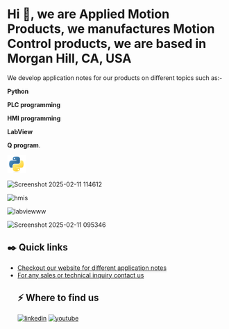<h1>Hi 👋, we are Applied Motion Products, we manufactures Motion Control products, we are based in Morgan Hill, CA, USA</h1>
<p>We develop application notes for our products on different topics such as:-  
  
**Python**

**PLC programming**
  
**HMI programming**
  
**LabView**
  
**Q program**. </p>

  <p><a target="_blank" href="https://raw.githubusercontent.com/devicons/devicon/master/icons/python/python-original.svg" style="display: inline-block;"><img src="https://raw.githubusercontent.com/devicons/devicon/master/icons/python/python-original.svg" alt="python" width="42" height="42" /></a></p>


![Screenshot 2025-02-11 114612](https://github.com/user-attachments/assets/8522dd9a-73b3-488b-bdf7-83e3a93d75fb)


![hmis](https://github.com/user-attachments/assets/00f9f3d1-df92-49be-b4a7-bbe5c6e81e5d)


![labviewww](https://github.com/user-attachments/assets/54ef95bb-8ff5-4c8d-85d3-4eb9bdaa92d2)


![Screenshot 2025-02-11 095346](https://github.com/user-attachments/assets/2f0e1ab1-17aa-4a78-967b-d4af9db44888)



<h2>✒️ Quick links</h2>
<ul>
<li><a target="_blank" href="https://www.applied-motion.com/s/support/application-notes">Checkout our website for different application notes</a></li>
<li><a target="_blank" href="https://www.applied-motion.com/s/contact-us">For any sales or technical inquiry contact us</a></li>
<h2>⚡️ Where to find us</h2>
<p><a target="_blank" href="https://www.linkedin.com/in/company/applied-motion-products" style="display: inline-block;"><img src="https://img.shields.io/badge/linkedin-logo?style=for-the-badge&logo=linkedin&logoColor=white&color=%230a77b6" alt="linkedin" /></a>
<a target="_blank" href="https://www.youtube.com/@Applied-motion" style="display: inline-block;"><img src="https://img.shields.io/badge/youtube-logo?style=for-the-badge&logo=youtube&logoColor=white&color=%23cc0000" alt="youtube" /></a></p>


